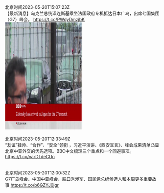 北京时间2023-05-20T15:07:23Z<br>【最新消息】乌克兰总统泽连斯基乘坐法国政府专机抵达日本广岛，出席七国集团（G7）峰会。 https://t.co/PWdyDmzjbK<br><img src='/temp/video/2023/u-Month-5/f-Day-20/bbcchinese/1659818082569682944_0.jpg' width='250' height='350'><br><br>北京时间2023-05-20T12:33:49Z<br>“友谊”挂帅、“合作”、“安全”领衔 ，习近平演讲、《西安宣言》、峰会成果清单凸显北京中亚外交的优先选项。BBC中文梳理三个重点和一个回避事项。https://t.co/varDTdeCUn<br><br><br>北京时间2023-05-20T12:00:32Z<br>G7广岛峰会、中国中亚峰会、脱口秀涉军、国民党总统候选人和本周更多重要故事  https://t.co/b6GZYJ0jgr<br><br><br>